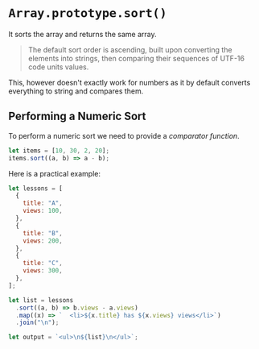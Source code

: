 # `Array.prototype.sort()`

It sorts the array and returns the same array.

> The default sort order is ascending, built upon converting the elements into strings, then comparing their sequences of UTF-16 code units values.

This, however doesn't exactly work for numbers as it by default converts everything to string and compares them.

## Performing a Numeric Sort

To perform a numeric sort we need to provide a _comparator function_.

```js
let items = [10, 30, 2, 20];
items.sort((a, b) => a - b);
```

Here is a practical example:

```js
let lessons = [
  {
    title: "A",
    views: 100,
  },
  {
    title: "B",
    views: 200,
  },
  {
    title: "C",
    views: 300,
  },
];

let list = lessons
  .sort((a, b) => b.views - a.views)
  .map((x) => `  <li>${x.title} has ${x.views} views</li>`)
  .join("\n");

let output = `<ul>\n${list}\n</ul>`;
```
